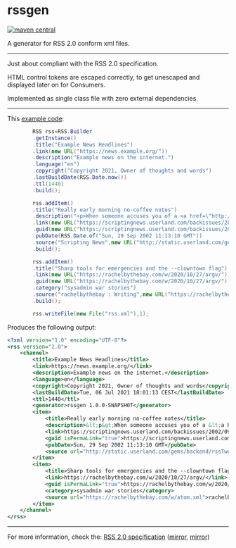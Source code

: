 # rssgen

[![maven central](https://maven-badges.herokuapp.com/maven-central/cc.neckbeard/rssgen/badge.svg)](https://maven-badges.herokuapp.com/maven-central/cc.neckbeard/rssgen)

A generator for RSS 2.0 conform xml files.

---

Just about compliant with the RSS 2.0 specification.

HTML control tokens are escaped correctly, to get unescaped and displayed later on for Consumers.

Implemented as single class file with zero external dependencies.

---

This [example code](./src/test/java/cc/neckbeard/rssgen/Example.java):

```java
        RSS rss=RSS.Builder
        .getInstance()
        .title("Example News Headlines")
        .link(new URL("https://news.example.org/"))
        .description("Example news on the internet.")
        .language("en")
        .copyright("Copyright 2021, Owner of thoughts and words")
        .lastBuildDate(RSS.Date.now())
        .ttl(1440)
        .build();

        rss.addItem()
        .title("Really early morning no-coffee notes")
        .description("<p>When someone accuses you of a <a href=\"http://www.dictionary.com/search?q=deceit\">deceit</a>, there's a very good chance the accuser practices that form of deceit, and a reasonable chance that he or she is doing it as they point the finger.</p>")
        .link(new URL("https://scriptingnews.userland.com/backissues/2002/09/29#reallyEarlyMorningNocoffeeNotes"))
        .guid(new URL("https://scriptingnews.userland.com/backissues/2002/09/29#reallyEarlyMorningNocoffeeNotes"))
        .pubDate(RSS.Date.of("Sun, 29 Sep 2002 11:13:10 GMT"))
        .source("Scripting News",new URL("http://static.userland.com/gems/backend/rssTwoExample2.xml"))
        .build();

        rss.addItem()
        .title("Sharp tools for emergencies and the --clowntown flag")
        .link(new URL("https://rachelbythebay.com/w/2020/10/27/argv/"))
        .guid(new URL("https://rachelbythebay.com/w/2020/10/27/argv/"))
        .category("sysadmin war stories")
        .source("rachelbythebay : Writing",new URL("https://rachelbythebay.com/w/atom.xml"))
        .build();

        rss.writeFile(new File("rss.xml"),1);
```

Produces the following output:

```xml
<?xml version="1.0" encoding="UTF-8"?>
<rss version="2.0">
    <channel>
        <title>Example News Headlines</title>
        <link>https://news.example.org/</link>
        <description>Example news on the internet.</description>
        <language>en</language>
        <copyright>Copyright 2021, Owner of thoughts and words</copyright>
        <lastBuildDate>Tue, 06 Jul 2021 18:01:13 CEST</lastBuildDate>
        <ttl>1440</ttl>
        <generator>rssgen 1.0.0-SNAPSHOT</generator>
        <item>
            <title>Really early morning no-coffee notes</title>
            <description>&lt;p&gt;When someone accuses you of a &lt;a href="http://www.dictionary.com/search?q=deceit"&gt;deceit&lt;/a&gt;, there's a very good chance the accuser practices that form of deceit, and a reasonable chance that he or she is doing it as they point the finger.&lt;/p&gt;</description>
            <link>https://scriptingnews.userland.com/backissues/2002/09/29#reallyEarlyMorningNocoffeeNotes</link>
            <guid isPermaLink="true">https://scriptingnews.userland.com/backissues/2002/09/29#reallyEarlyMorningNocoffeeNotes</guid>
            <pubDate>Sun, 29 Sep 2002 11:13:10 GMT</pubDate>
            <source url="http://static.userland.com/gems/backend/rssTwoExample2.xml">Scripting News</source>
        </item>
        <item>
            <title>Sharp tools for emergencies and the --clowntown flag</title>
            <link>https://rachelbythebay.com/w/2020/10/27/argv/</link>
            <guid isPermaLink="true">https://rachelbythebay.com/w/2020/10/27/argv/</guid>
            <category>sysadmin war stories</category>
            <source url="https://rachelbythebay.com/w/atom.xml">rachelbythebay : Writing</source>
        </item>
    </channel>
</rss>
```

---

For more information, check the: [RSS 2.0 specification](https://validator.w3.org/feed/docs/rss2.html) ([mirror](https://www.rssboard.org/rss-specification), [mirror](https://cyber.harvard.edu/rss/rss.html))
